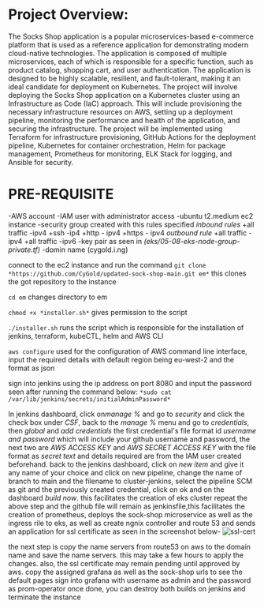 # Project Overview:
The Socks Shop application is a popular microservices-based e-commerce platform that is used as a reference application for demonstrating modern cloud-native technologies. The application is composed of multiple microservices, each of which is responsible for a specific function, such as product catalog, shopping cart, and user authentication. The application is designed to be highly scalable, resilient, and fault-tolerant, making it an ideal candidate for deployment on Kubernetes.
The project will involve deploying the Socks Shop application on a Kubernetes cluster using an Infrastructure as Code (IaC) approach. This will include provisioning the necessary infrastructure resources on AWS, setting up a deployment pipeline, monitoring the performance and health of the application, and securing the infrastructure.
The project will be implemented using Terraform for infrastructure provisioning, GitHub Actions for the deployment pipeline, Kubernetes for container orchestration, Helm for package management, Prometheus for monitoring, ELK Stack for logging, and Ansible for security.

# PRE-REQUISITE
-AWS account
-IAM user with administrator access
-ubuntu  t2.medium ec2 instance
-security group created with this rules specified *inbound rules* +all traffic -ipv4
+ssh -ip4
+http - ipv4
+https - ipv4
*outbound rule* +all traffic - ipv4
+all traffic -ipv6
-key pair as seen in *(eks/05-08-eks-node-group-private.tf)*
-domin name (cygold.i.ng)


connect to the ec2 instance and run the command
` git clone *https://github.com/CyGold/updated-sock-shop-main.git em* `
this clones the got repository to the instance

` cd em ` 
changes directory to em

``` chmod +x *installer.sh* ```
gives permission to the script

` ./installer.sh `
runs the script which is responsible for the installation of jenkins, terraform, kubeCTL, helm and AWS CLI

` aws configure `
used for the configuration of AWS command line interface, input the required details with default region being eu-west-2 and the format as json

sign into jenkins using the ip address on port 8080 and input the password seen after running the command below:
` *sudo cat /var/lib/jenkins/secrets/initialAdminPassword* `

In jenkins dashboard, click on*manage %* and go to *security* and click the check box under *CSF*, back to the *manage %* menu and go to *credentials*, then *global* and *add credentials*
the first credential's file format id *username and password* which will include your github username and password, the next two are *AWS ACCESS KEY* and *AWS SECRET ACCESS KEY* with the file format as *secret text* and details required are from the IAM user created beforehand.
back to the jenkins dashboard, click on *new item* and give it any name of your choice and click on new pipeline, change the name of branch to main and the filename to cluster-jenkins, select the pipeline SCM as git and the previously created credential, click on ok and on the dashboard *build now*. this facilitates the creation of eks cluster
repeat the above step and the github file will remain as jenkinsfile,this facilitates the creation of prometheus, deploys the sock-shop microservice as well as the ingress rile to eks, as well as create ngnix controller and route 53 and sends an application for ssl certificate as seen in the screenshot below-
![ssl-cert](http://images\ssl-cert.jpg)

the next step is copy the name servers from route53 on aws to the domain name and save the name servers. this may take a few hours to apply the changes. also, the ssl certificate may remain pending until approved by aws.
copy the assigned grafana as well as the sock-shop urls to see the default pages
sign into grafana with username as admin and the password as prom-operator
once done, you can destroy both builds on jenkins and terminate the instance  

 
